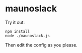 maunoslack
==========

Try it out:

```
npm install
node ./maunoslack.js
```

Then edit the config as you please.
